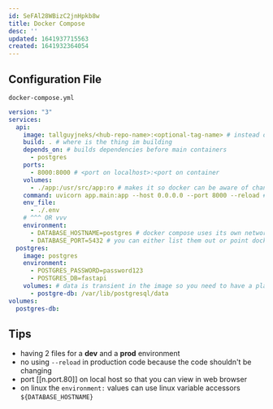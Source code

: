 ```yaml
---
id: SeFAl28WBizC2jnHpkb8w
title: Docker Compose
desc: ''
updated: 1641937715563
created: 1641932364054
---
```


## Configuration File

`docker-compose.yml`

```yml
version: "3"
services:
  api:
    image: tallguyjneks/<hub-repo-name>:<optional-tag-name> # instead of build if this was a production env
    build: . # where is the thing im building
    depends_on: # builds dependencies before main containers
      - postgres
    ports:
      - 8000:8000 # <port on localhost>:<port on container
    volumes:
      - ./app:/usr/src/app:ro # makes it so docker can be aware of changes between a linked directory and `ro` means read only so docker cant change the files
    command: uvicorn app.main:app --host 0.0.0.0 --port 8000 --reload # overrides default command for the image when ran
    env_file:
      - ./.env
    # ^^^ OR vvv
    environment:
      - DATABASE_HOSTNAME=postgres # docker compose uses its own network dns so you can specify a name of another container instead of the ip address
      - DATABASE_PORT=5432 # you can either list them out or point docker to a .env file
  postgres:
    image: postgres
    environment:
      - POSTGRES_PASSWORD=password123
      - POSTGRES_DB=fastapi
    volumes: # data is transient in the image so you need to have a place to have permanently stored data
      - postgre-db: /var/lib/postgresql/data
volumes:
  postgres-db:
```

## Tips

- having 2 files for a **dev** and a **prod** environment
- no using `--reload` in production code because the code shouldn't be changing
- port [[n.port.80]] on local host so that you can view in web browser
- on linux the `environment:` values can use linux variable accessors `${DATABASE_HOSTNAME}`

